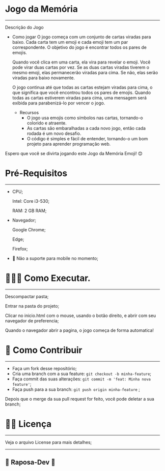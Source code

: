 # Jogo da Memória

---

Descrição do Jogo

- Como jogar
    O jogo começa com um conjunto de cartas viradas para baixo. Cada carta tem um emoji e cada emoji tem um par correspondente. O objetivo do jogo é encontrar todos os pares de emojis.

    Quando você clica em uma carta, ela vira para revelar o emoji. Você pode virar duas cartas por vez. Se as duas cartas viradas tiverem o mesmo emoji, elas permanecerão viradas para cima. Se não, elas serão viradas para baixo novamente.

    O jogo continua até que todas as cartas estejam viradas para cima, o que significa que você encontrou todos os pares de emojis. Quando todas as cartas estiverem viradas para cima, uma mensagem será exibida para parabenizá-lo por vencer o jogo.

    - Recursos
        - O jogo usa emojis como símbolos nas cartas, tornando-o colorido e atraente.
        - As cartas são embaralhadas a cada novo jogo, então cada rodada é um novo desafio.
        - O código é simples e fácil de entender, tornando-o um bom projeto para aprender programação web.

Espero que você se divirta jogando este Jogo da Memória Emoji! 😊
# Pré-Requisitos

---

- CPU;
    
    Intel: Core i3-530;
    
    RAM: 2 GB RAM;
    
- Navegador;
    
    Google Chrome;
    
    Edge;
    
    Firefox;
    
- 📵 Não a suporte para mobile no momento;

# 🧑🏼‍💻 Como Executar.

---

Descompactar pasta;

Entrar na pasta do projeto;

Clicar no inicio.html com o mouse, usando o botão direito, e abrir com  seu navegador de preferencia;

Quando o navegador abrir a pagina, o jogo começa de forma automatica!

# 👾 Como Contribuir

---

- Faça um fork desse repositório;
- Cria uma branch com a sua feature: `git checkout -b minha-feature`;
- Faça commit das suas alterações: `git commit -m 'feat: Minha nova feature'`;
- Faça push para a sua branch: `git push origin minha-feature` ;

Depois que o merge da sua pull request for feito, você pode deletar a sua branch;

# 🧑‍💻 Licença

---

Veja o arquivo License para mais detalhes;

---

## 🦊 Raposa-Dev 🦊
